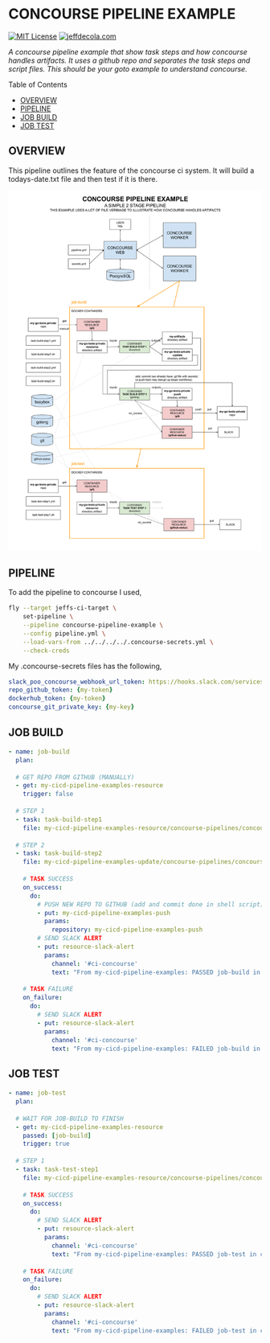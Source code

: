 # CONCOURSE PIPELINE EXAMPLE

[![MIT License](https://img.shields.io/:license-mit-blue.svg)](https://jeffdecola.mit-license.org)
[![jeffdecola.com](https://img.shields.io/badge/website-jeffdecola.com-blue)](https://jeffdecola.com)

  _A concourse pipeline example that show task steps and how
  concourse handles artifacts. It uses a github repo and separates
  the task steps and script files.
  This should be your goto example to understand concourse._

Table of Contents

* [OVERVIEW](https://github.com/JeffDeCola/my-cicd-pipeline-examples/tree/master/concourse-pipelines/concourse-pipeline-example#overview)
* [PIPELINE](https://github.com/JeffDeCola/my-cicd-pipeline-examples/tree/master/concourse-pipelines/concourse-pipeline-example#pipeline)
* [JOB BUILD](https://github.com/JeffDeCola/my-cicd-pipeline-examples/tree/master/concourse-pipelines/concourse-pipeline-example#job-build)
* [JOB TEST](https://github.com/JeffDeCola/my-cicd-pipeline-examples/tree/master/concourse-pipelines/concourse-pipeline-example#job-test)

## OVERVIEW

This pipeline outlines the feature of the concourse ci system.
It will build a todays-date.txt file and then test if it is there.

![IMAGE](../../docs/pics/concourse-pipeline-example.svg)

## PIPELINE

To add the pipeline to concourse I used,

```bash
fly --target jeffs-ci-target \
    set-pipeline \
    --pipeline concourse-pipeline-example \
    --config pipeline.yml \
    --load-vars-from ../../../../.concourse-secrets.yml \
    --check-creds
```

My .concourse-secrets files has the following,

```yml
slack_poo_concourse_webhook_url_token: https://hooks.slack.com/services/{my-token}
repo_github_token: {my-token}
dockerhub_token: {my-token}
concourse_git_private_key: {my-key}
```

## JOB BUILD

```yaml
- name: job-build
  plan:

  # GET REPO FROM GITHUB (MANUALLY)
  - get: my-cicd-pipeline-examples-resource
    trigger: false

  # STEP 1
  - task: task-build-step1
    file: my-cicd-pipeline-examples-resource/concourse-pipelines/concourse-pipeline-example/jobs/build/task-build-step1.yml

  # STEP 2
  - task: task-build-step2
    file: my-cicd-pipeline-examples-update/concourse-pipelines/concourse-pipeline-example/jobs/build/task-build-step2.yml

    # TASK SUCCESS
    on_success:
      do:
        # PUSH NEW REPO TO GITHUB (add and commit done in shell script)
        - put: my-cicd-pipeline-examples-push
          params:
            repository: my-cicd-pipeline-examples-push
        # SEND SLACK ALERT
        - put: resource-slack-alert
          params:
            channel: '#ci-concourse'
            text: "From my-cicd-pipeline-examples: PASSED job-build in concourse ci."

    # TASK FAILURE
    on_failure:
      do:
        # SEND SLACK ALERT
        - put: resource-slack-alert
          params:
            channel: '#ci-concourse'
            text: "From my-cicd-pipeline-examples: FAILED job-build in concourse ci."
```

## JOB TEST

```yaml
- name: job-test
  plan:

  # WAIT FOR JOB-BUILD TO FINISH
  - get: my-cicd-pipeline-examples-resource
    passed: [job-build]
    trigger: true

  # STEP 1
  - task: task-test-step1
    file: my-cicd-pipeline-examples-resource/concourse-pipelines/concourse-pipeline-example/jobs/test/task-test-step1.yml

    # TASK SUCCESS
    on_success:
      do:
        # SEND SLACK ALERT
        - put: resource-slack-alert
          params:
            channel: '#ci-concourse'
            text: "From my-cicd-pipeline-examples: PASSED job-test in concourse ci."

    # TASK FAILURE
    on_failure:
      do:
        # SEND SLACK ALERT
        - put: resource-slack-alert
          params:
            channel: '#ci-concourse'
            text: "From my-cicd-pipeline-examples: FAILED job-test in concourse ci."
```
